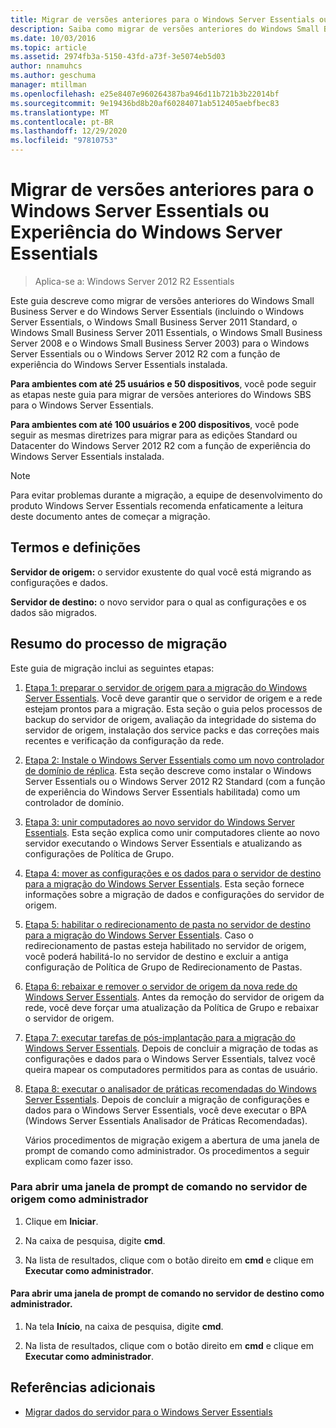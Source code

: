 ```yaml
---
title: Migrar de versões anteriores para o Windows Server Essentials ou Experiência do Windows Server Essentials
description: Saiba como migrar de versões anteriores do Windows Small Business Server e do Windows Server Essentials.
ms.date: 10/03/2016
ms.topic: article
ms.assetid: 2974fb3a-5150-43fd-a73f-3e5074eb5d03
author: nnamuhcs
ms.author: geschuma
manager: mtillman
ms.openlocfilehash: e25e8407e960264387ba946d11b721b3b22014bf
ms.sourcegitcommit: 9e19436bd8b20af60284071ab512405aebfbec83
ms.translationtype: MT
ms.contentlocale: pt-BR
ms.lasthandoff: 12/29/2020
ms.locfileid: "97810753"
---
```

# <a name="migrate-from-previous-versions-to-windows-server-essentials-or-windows-server-essentials-experience"></a>Migrar de versões anteriores para o Windows Server Essentials ou Experiência do Windows Server Essentials

>Aplica-se a: Windows Server 2012 R2 Essentials

Este guia descreve como migrar de versões anteriores do Windows Small Business Server e do Windows Server Essentials (incluindo o Windows Server Essentials, o Windows Small Business Server 2011 Standard, o Windows Small Business Server 2011 Essentials, o Windows Small Business Server 2008 e o Windows Small Business Server 2003) para o Windows Server Essentials ou o Windows Server 2012 R2 com a função de experiência do Windows Server Essentials instalada.

 **Para ambientes com até 25 usuários e 50 dispositivos**, você pode seguir as etapas neste guia para migrar de versões anteriores do Windows SBS para o Windows Server Essentials.

 **Para ambientes com até 100 usuários e 200 dispositivos**, você pode seguir as mesmas diretrizes para migrar para as edições Standard ou Datacenter do Windows Server 2012 R2 com a função de experiência do Windows Server Essentials instalada.

> [!NOTE]
>  Para evitar problemas durante a migração, a equipe de desenvolvimento do produto Windows Server Essentials recomenda enfaticamente a leitura deste documento antes de começar a migração.

## <a name="terms-and-definitions"></a>Termos e definições
 **Servidor de origem:** o servidor exustente do qual você está migrando as configurações e dados.

 **Servidor de destino:** o novo servidor para o qual as configurações e os dados são migrados.

## <a name="migration-process-summary"></a>Resumo do processo de migração
 Este guia de migração inclui as seguintes etapas:

1. [Etapa 1: preparar o servidor de origem para a migração do Windows Server Essentials](Step-1--Prepare-your-Source-Server-for-Windows-Server-Essentials-migration.md).  Você deve garantir que o servidor de origem e a rede estejam prontos para a migração. Esta seção o guia pelos processos de backup do servidor de origem, avaliação da integridade do sistema do servidor de origem, instalação dos service packs e das correções mais recentes e verificação da configuração da rede.

2. [Etapa 2: Instale o Windows Server Essentials como um novo controlador de domínio de réplica](Step-2--Install-Windows-Server-Essentials-as-a-new-replica-domain-controller.md). Esta seção descreve como instalar o Windows Server Essentials ou o Windows Server 2012 R2 Standard (com a função de experiência do Windows Server Essentials habilitada) como um controlador de domínio.

3. [Etapa 3: unir computadores ao novo servidor do Windows Server Essentials](Step-3--Join-computers-to-the-new-Windows-Server-Essentials-server.md).  Esta seção explica como unir computadores cliente ao novo servidor executando o Windows Server Essentials e atualizando as configurações de Política de Grupo.

4. [Etapa 4: mover as configurações e os dados para o servidor de destino para a migração do Windows Server Essentials](Step-4--Move-settings-and-data-to-the-Destination-Server-for-Windows-Server-Essentials-migration.md).  Esta seção fornece informações sobre a migração de dados e configurações do servidor de origem.

5. [Etapa 5: habilitar o redirecionamento de pasta no servidor de destino para a migração do Windows Server Essentials](Step-5--Enable-folder-redirection-on-the-Destination-Server-for-Windows-Server-Essentials-migration.md).  Caso o redirecionamento de pastas esteja habilitado no servidor de origem, você poderá habilitá-lo no servidor de destino e excluir a antiga configuração de Política de Grupo de Redirecionamento de Pastas.

6. [Etapa 6: rebaixar e remover o servidor de origem da nova rede do Windows Server Essentials](Step-6--Demote-and-remove-the-Source-Server-from-the-new-Windows-Server-Essentials-network.md).  Antes da remoção do servidor de origem da rede, você deve forçar uma atualização da Política de Grupo e rebaixar o servidor de origem.

7. [Etapa 7: executar tarefas de pós-implantação para a migração do Windows Server Essentials](Step-7--Perform-post-migration-tasks-for-the-Windows-Server-Essentials-migration.md).  Depois de concluir a migração de todas as configurações e dados para o Windows Server Essentials, talvez você queira mapear os computadores permitidos para as contas de usuário.

8. [Etapa 8: executar o analisador de práticas recomendadas do Windows Server Essentials](Step-8--Run-the-Windows-Server-Essentials-Best-Practices-Analyzer.md).  Depois de concluir a migração de configurações e dados para o Windows Server Essentials, você deve executar o BPA (Windows Server Essentials Analisador de Práticas Recomendadas).

   Vários procedimentos de migração exigem a abertura de uma janela de prompt de comando como administrador. Os procedimentos a seguir explicam como fazer isso.

###  <a name="to-open-a-command-prompt-window-on-the-source-server-as-an-administrator"></a><a name="BKMK_OpenACommandPromptAsAdmin"></a> Para abrir uma janela de prompt de comando no servidor de origem como administrador

1.  Clique em **Iniciar**.

2.  Na caixa de pesquisa, digite **cmd**.

3.  Na lista de resultados, clique com o botão direito em **cmd** e clique em **Executar como administrador**.

#### <a name="to-open-a-command-prompt-window-on-the-destination-server-as-an-administrator"></a>Para abrir uma janela de prompt de comando no servidor de destino como administrador.

1.  Na tela **Início**, na caixa de pesquisa, digite **cmd**.

2.  Na lista de resultados, clique com o botão direito em **cmd** e clique em **Executar como administrador**.

## <a name="additional-references"></a>Referências adicionais

-   [Migrar dados do servidor para o Windows Server Essentials](Migrate-Server-Data-to-Windows-Server-Essentials.md)

